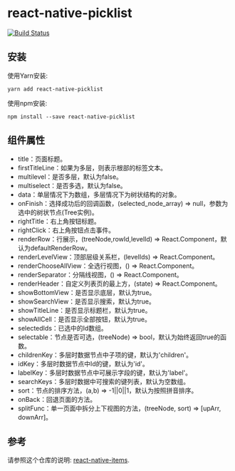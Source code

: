 # react-native-picklist

[![Build Status](https://travis-ci.org/gaoxiaosong/react-native-picklist.svg?branch=master)](https://travis-ci.org/gaoxiaosong/react-native-picklist)

## 安装

使用Yarn安装:

```
yarn add react-native-picklist
```

使用npm安装:

```
npm install --save react-native-picklist
```

## 组件属性

* title：页面标题。
* firstTitleLine：如果为多层，则表示根部的标签文本。
* multilevel：是否多层，默认为false。
* multiselect：是否多选，默认为false。
* data：单层情况下为数组，多层情况下为树状结构的对象。
* onFinish：选择成功后的回调函数，(selected_node_array) => null，参数为选中的树状节点(Tree实例)。
* rightTitle：右上角按钮标题。
* rightClick：右上角按钮点击事件。
* renderRow：行展示，(treeNode,rowId,levelId) => React.Component，默认为defaultRenderRow。
* renderLevelView：顶部层级关系栏，(levelIds) => React.Component。
* renderChooseAllView：全选行视图，() => React.Component。
* renderSeparator：分隔线视图，() => React.Component。
* renderHeader：自定义列表页的最上方，(state) => React.Component。
* showBottomView：是否显示底层，默认为true。
* showSearchView：是否显示搜索，默认为true。
* showTitleLine：是否显示标题栏，默认为true。
* showAllCell：是否显示全部按钮，默认为true。
* selectedIds：已选中的Id数组。
* selectable：节点是否可选，(treeNode) => bool，默认为始终返回true的函数。
* childrenKey：多层时数据节点中子项的键，默认为'children'。
* idKey：多层时数据节点中Id的键，默认为'id'。
* labelKey：多层时数据节点中可展示字段的键，默认为'label'。
* searchKeys：多层时数据中可搜索的键列表，默认为空数组。
* sort：节点的排序方法，(a,b) => -1||0||1，默认为按照拼音排序。
* onBack：回退页面的方法。
* splitFunc：单一页面中拆分上下视图的方法，(treeNode, sort) => [upArr, downArr]。

## 参考

请参照这个仓库的说明: [react-native-items](https://github.com/gaoxiaosong/react-native-items/blob/master/README-zh_CN.md).